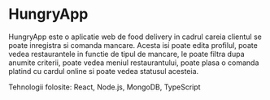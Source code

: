 # HungryApp

HungryApp este o aplicatie web de food delivery in cadrul careia clientul se poate inregistra si comanda mancare. Acesta isi poate edita profilul, poate vedea restaurantele in functie de tipul de mancare, le poate filtra dupa anumite criterii, poate vedea meniul restaurantului, poate plasa o comanda platind cu cardul online si poate vedea statusul acesteia.

Tehnologii folosite: React, Node.js, MongoDB, TypeScript
